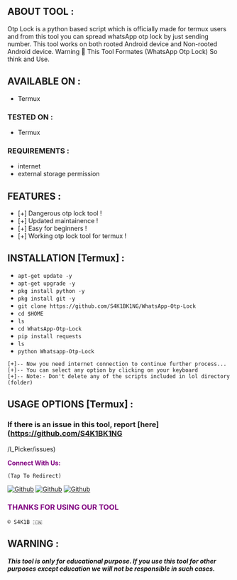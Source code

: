 ## ABOUT TOOL :

 Otp Lock is a python based script which is officially made for termux users and from this tool you can spread whatsApp otp lock by just sending number. This tool works on both rooted Android device and Non-rooted Android device.
Warning 🚦 This Tool Formates (WhatsApp Otp Lock) So think and Use.

## AVAILABLE ON :

* Termux

### TESTED ON :

* Termux

### REQUIREMENTS :
* internet
* external storage permission

## FEATURES :
* [+] Dangerous otp lock tool !
* [+] Updated maintainence !
* [+] Easy for beginners !
* [+] Working otp lock tool for termux !

## INSTALLATION [Termux] :

* `apt-get update -y`
* `apt-get upgrade -y`
* `pkg install python -y`
* `pkg install git -y`
* `git clone https://github.com/S4K1BK1NG/WhatsApp-Otp-Lock`
* `cd $HOME`
* `ls`
* `cd WhatsApp-Otp-Lock`
* `pip install requests`
* `ls`
* `python Whatsapp-Otp-Lock`
```
[+]-- Now you need internet connection to continue further process...
[+]-- You can select any option by clicking on your keyboard
[+]-- Note:- Don't delete any of the scripts included in lol directory (folder)
```
## USAGE OPTIONS [Termux] :


### If there is an issue in this tool, report [here](https://github.com/S4K1BK1NG
/I_Picker/issues)

<p style="color:purple"><b>Connect With Us:</b></p>

``(Tap To Redirect)``

[![Github](https://img.shields.io/badge/Instagram-INSTAGroup-blue?style=for-the-badge&logo=instagram)](https://ig.me/S4K1BK1NG)
[![Github](https://img.shields.io/badge/Instagram-INSTAPAGE-blue?style=for-the-badge&logo=instagram)](https://instagram.com/S4K1BK1NG)
[![Github](https://img.shields.io/badge/TELEGRAM-TgGroup-orange?style=for-the-badge&logo=telegram)](https://t.me/UPS4K1B)

<h3 style="color:purple"> THANKS FOR USING OUR TOOL </h3>

``© S4K1B 🇮🇳``


## WARNING : 
***This tool is only for educational purpose. If you use this tool for other purposes except education we will not be responsible in such cases.***
